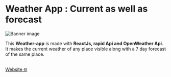 # Weather App : Current as well as forecast

![Banner image](https://user-images.githubusercontent.com/94488557/202274501-d33b11be-3944-46f3-9e8e-7664dc0744ba.png)

This **Weather-app** is made with **ReactJs, rapid Api and OpenWeather Api**.<br>It makes the current weather of any place visible along with a 7 day forecast of the same place. <br><br>

[Website 🌐](https://fitnfinebyreact.netlify.app/)<br><br>

